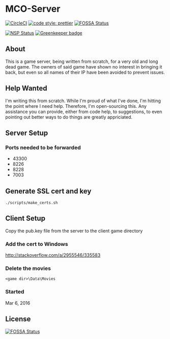 MCO-Server
============

[![CircleCI](https://circleci.com/gh/drazisil/mco-server.svg?style=shield)](https://circleci.com/gh/drazisil/mco-server)
[![code style: prettier](https://img.shields.io/badge/code_style-prettier-ff69b4.svg?style=flat-square)](https://github.com/prettier/prettier) [![FOSSA Status](https://app.fossa.io/api/projects/git%2Bgithub.com%2Fdrazisil%2Fmco-server.svg?type=shield)](https://app.fossa.io/projects/git%2Bgithub.com%2Fdrazisil%2Fmco-server?ref=badge_shield)

[![NSP Status](https://nodesecurity.io/orgs/drazisil/projects/f5724640-0c3f-4c14-a32d-821760fc186d/badge)](https://nodesecurity.io/orgs/drazisil/projects/f5724640-0c3f-4c14-a32d-821760fc186d)
[![Greenkeeper badge](https://badges.greenkeeper.io/drazisil/mco-server.svg)](https://greenkeeper.io/)

## About

This is a game server, being written from scratch, for a very old and long dead game. The owners of said game have shown no interest in bringing it back, but even so all names of their IP have been avoided to prevent issues.

## Help Wanted

I'm writing this from scratch. While I'm proud of what I've done, I'm hitting the point where I need help. Therefore, I'm open-sourcing this. Any assistance you can provide, either from code help, to suggestions, to even pointing out better ways to do things are greatly appriciated.

## Server Setup

### Ports needed to be forwarded

* 43300
* 8226
* 8228
* 7003

## Generate SSL cert and key

```
./scripts/make_certs.sh
```

## Client Setup

Copy the pub.key file from the server to the client game directory

### Add the cert to Windows

http://stackoverflow.com/a/2955546/335583

### Delete the movies

`<game dir>\Data\Movies`



### Started

Mar 6, 2016


## License
[![FOSSA Status](https://app.fossa.io/api/projects/git%2Bgithub.com%2Fdrazisil%2Fmco-server.svg?type=large)](https://app.fossa.io/projects/git%2Bgithub.com%2Fdrazisil%2Fmco-server?ref=badge_large)